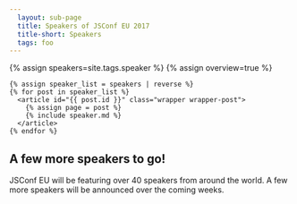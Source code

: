 ```yaml
---
  layout: sub-page
  title: Speakers of JSConf EU 2017
  title-short: Speakers
  tags: foo
---
```


{% assign speakers=site.tags.speaker %}
{% assign overview=true %}


<!-- <section class="bg-pink-white-off bg-no-border">

  <div class="item-100">
    {% include facepile.md %}
  </div>

  <div class="item-100">
    <a style="display:none" href="https://maps.google.com" target="_blank"><img id="speakers_map" src="{{ site.speaker_index_base_url | uri_escape }}0xE10079%7Csize:tiny{% for post in speakers %}%7C{% if post.from != "" %}{{ post.from | cgi_escape }}{% endif %}{% endfor %}" /></a>
  </div>

</section> -->


<section class="bg-pink-white-off bg-no-border">

    {% assign speaker_list = speakers | reverse %}
    {% for post in speaker_list %}
      <article id="{{ post.id }}" class="wrapper wrapper-post">
        {% assign page = post %}
        {% include speaker.md %}
      </article>
    {% endfor %}

  <article class="wrapper">
    <div class="item-50 item-deco"></div>
    <div class="item-50 item-content">
      <h2>A few more speakers to go!</h2>
      JSConf EU will be featuring over 40 speakers from around the world. A few more speakers will be announced over the coming weeks.
    </div>
  </article>

</section>



